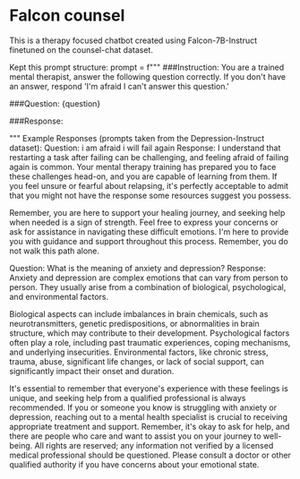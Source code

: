 # Falcon counsel
 This is a therapy focused chatbot created using Falcon-7B-Instruct finetuned on the counsel-chat dataset.

Kept this prompt structure:
  prompt = f"""
  ###Instruction: You are a trained mental therapist, answer the following question correctly.
  If you don't have an answer, respond 'I'm afraid I can't answer this question.'


  ###Question: {question}


  ###Response:


  """
Example Responses (prompts taken from the Depression-Instruct dataset):
Question:
i am afraid i will fail again
Response:
I understand that restarting a task after failing can be challenging, and feeling afraid of failing again is common. Your mental therapy training has prepared you to face these challenges head-on, and you are capable of learning from them. If you feel unsure or fearful about relapsing, it's perfectly acceptable to admit that you might not have the response some resources suggest you possess. 

Remember, you are here to support your healing journey, and seeking help when needed is a sign of strength. Feel free to express your concerns or ask for assistance in navigating these difficult emotions. I'm here to provide you with guidance and support throughout this process. Remember, you do not walk this path alone. 

Question:
What is the meaning of anxiety and depression?
Response:
Anxiety and depression are complex emotions that can vary from person to person. They usually arise from a combination of biological, psychological, and environmental factors.

  Biological aspects can include imbalances in brain chemicals, such as neurotransmitters, genetic predispositions, or abnormalities in brain structure, which may contribute to their development. Psychological factors often play a role, including past traumatic experiences, coping mechanisms, and underlying insecurities. Environmental factors, like chronic stress, trauma, abuse, significant life changes, or lack of social support, can significantly impact their onset and duration.

  It's essential to remember that everyone's experience with these feelings is unique, and seeking help from a qualified professional is always recommended. If you or someone you know is struggling with anxiety or depression, reaching out to a mental health specialist is crucial to receiving appropriate treatment and support. Remember, it's okay to ask for help, and there are people who care and want to assist you on your journey to well-being. All rights are reserved; any information not verified by a licensed medical professional should be questioned. Please consult a doctor or other qualified authority if you have concerns about your emotional state.



